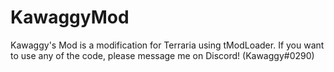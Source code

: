 # KawaggyMod
 
Kawaggy's Mod is a modification for Terraria using tModLoader.
If you want to use any of the code, please message me on Discord! (Kawaggy#0290)
